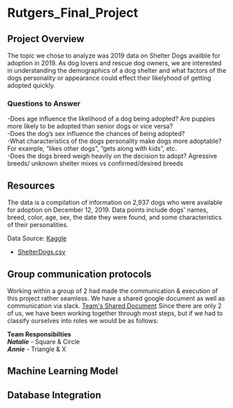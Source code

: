 # Rutgers_Final_Project
## Project Overview
The topic we chose to analyze was 2019 data on Shelter Dogs availble for adoption in 2019. As dog lovers and rescue dog owners, we are interested in understanding the demographics of a dog shelter and what factors of the dogs personality or appearance could effect their likelyhood of getting adopted quickly.

### Questions to Answer
-Does age influence the likelihood of a dog being adopted? Are puppies more likely to be adopted than senior dogs or vice versa?\
-Does the dog’s sex influence the chances of being adopted?\
-What characteristics of the dogs personality make dogs more adoptable? For example, “likes other dogs”, “gets along with kids”, etc.\
-Does the dogs breed weigh heavily on the decision to adopt? Agressive breeds/ unknown shelter mixes vs confirmed/desired breeds

## Resources
The data is a compilation of information on 2,937 dogs who were available for adoption on December 12, 2019. Data points include dogs' names, breed, color, age, sex, the date they were found, and some characteristics of their personalities.

Data Source: [Kaggle](https://www.kaggle.com/datasets/jmolitoris/adoptable-dogs)

- [ShelterDogs.csv](https://www.kaggle.com/datasets/jmolitoris/adoptable-dogs?select=ShelterDogs.csv)

## Group communication protocols
Working within a group of 2 had made the communication & execution of this project rather seamless. We have a shared google document as well as communication via slack.
[Team's Shared Document](https://docs.google.com/document/d/1KF-XNCNdnlLSpv6ixOsE8ZxQ-XxDwV9jrcZoqkKc6S8/edit) 
Since there are only 2 of us, we have been working together through most steps, but if we had to classify ourselves into roles we would be as follows:

**Team Responsibilties**\
***Natalie*** - Square & Circle\
***Annie*** - Triangle & X

## Machine Learning Model
## Database Integration


